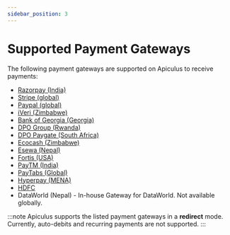 ```yaml
---
sidebar_position: 3
---
```

# Supported Payment Gateways

The following payment gateways are supported on Apiculus to receive payments:

- [Razorpay (India)](https://razorpay.com/)
- [Stripe (global)](https://stripe.com/)
- [Paypal (global)](https://paypal.com/)
- [iVeri (Zimbabwe)](https://iveri.com/)
- [Bank of Georgia (Georgia)](https://bankofgeorgia.ge/)
- [DPO Group (Rwanda)](https://dpogroup.com/)
- [DPO Paygate (South Africa)](https://paygate.co.za/)
- [Ecocash (Zimbabwe)](https://ecocash.co.zw/)
- [Esewa (Nepal)](https://esewa.com.np/)
- [Fortis (USA)](https://fortispay.com/)
- [PayTM (India)](https://paytm.com/)
- [PayTabs (Global)](https://www.paytabs.com/login)
- [Hyperpay (MENA)](https://wordpresshyperpay.docs.oppwa.com/integrations/widget)
- [HDFC](https://hdfc.com)
- DataWorld (Nepal) - In-house Gateway for DataWorld. Not available globally.

:::note
Apiculus supports the listed payment gateways in a **redirect** mode. Currently, auto-debits and recurring payments are not supported.
:::




